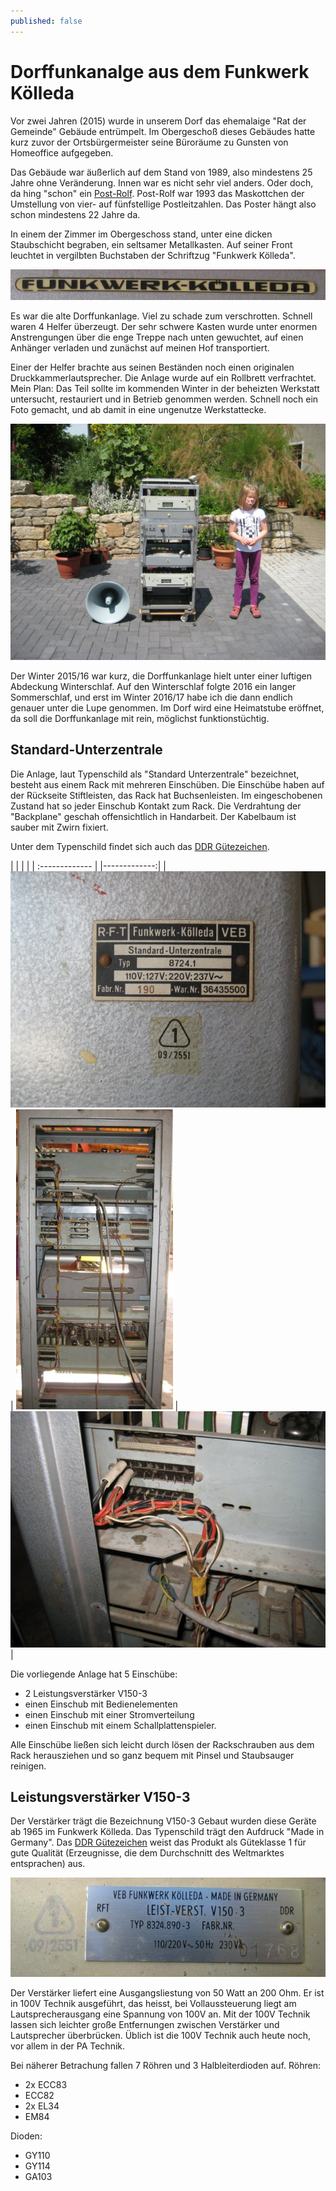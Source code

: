 ```yaml
---
published: false
---
```

# Dorffunkanalge aus dem Funkwerk Kölleda
Vor zwei Jahren (2015) wurde in unserem Dorf das ehemalaige "Rat der Gemeinde" Gebäude entrümpelt. Im Obergeschoß dieses Gebäudes hatte kurz zuvor der Ortsbürgermeister seine Büroräume zu Gunsten von Homeoffice aufgegeben.

Das Gebäude war äußerlich auf dem Stand von 1989, also mindestens 25 Jahre ohne Veränderung. Innen war es nicht sehr viel anders. Oder doch, da hing "schon" ein [Post-Rolf](http://www.faz.net/aktuell/wirtschaft/netzwirtschaft/post-werbefigur-rolf-sein-codename-war-handy-12241524.html). Post-Rolf war 1993 das Maskottchen der Umstellung von vier- auf fünfstellige Postleitzahlen. Das Poster hängt also schon mindestens 22 Jahre da.

In einem der Zimmer im Obergeschoss stand, unter eine dicken Staubschicht begraben, ein seltsamer Metallkasten. Auf seiner Front leuchtet in vergilbten Buchstaben der Schriftzug "Funkwerk Kölleda".

![Funkwerk Kölleda](/images/funkwerkkoelleda.jpg)

Es war die alte Dorffunkanlage. Viel zu schade zum verschrotten. Schnell waren 4 Helfer überzeugt. Der sehr schwere Kasten wurde unter enormen Anstrengungen über die enge Treppe nach unten gewuchtet, auf einen Anhänger verladen und zunächst auf meinen Hof transportiert.

Einer der Helfer brachte aus seinen Beständen noch einen originalen Druckkammerlautsprecher. Die Anlage wurde auf ein Rollbrett verfrachtet. Mein Plan: Das Teil sollte im kommenden Winter in der beheizten Werkstatt untersucht, restauriert und in Betrieb genommen werden. Schnell noch ein Foto gemacht, und ab damit in eine ungenutze Werkstattecke.

![Dorffunkanlage aus dem Funkwerk Kölleda](/images/dorffunk1.jpg)

Der Winter 2015/16 war kurz, die Dorffunkanlage hielt unter einer luftigen Abdeckung Winterschlaf. Auf den Winterschlaf folgte 2016 ein langer Sommerschlaf, und erst im Winter 2016/17 habe ich die dann endlich genauer unter die Lupe genommen. Im Dorf wird eine Heimatstube eröffnet, da soll die Dorffunkanlage mit rein, möglichst funktionstüchtig.

## Standard-Unterzentrale

Die Anlage, laut Typenschild als "Standard Unterzentrale" bezeichnet, besteht aus einem Rack mit mehreren Einschüben. Die Einschübe haben auf der Rückseite Stiftleisten, das Rack hat Buchsenleisten. Im eingeschobenen Zustand hat so jeder Einschub Kontakt zum Rack. Die Verdrahtung der "Backplane" geschah offensichtlich in Handarbeit. Der Kabelbaum ist sauber mit Zwirn fixiert. 

Unter dem Typenschild findet sich auch das [DDR Gütezeichen](https://de.wikipedia.org/wiki/G%C3%BCtezeichen_%28DDR%29 ).

|       |        | |
| :------------- | |-------------:|
| ![Güteklasse 1](/images/gueteklasse.jpg) | ![Dorffunkanlage Rückansicht](/images/rack_rueckansicht.jpg)     | ![Dorffunkanlage Rückansicht](/images/verdrahtung.jpg) |

Die vorliegende Anlage hat 5 Einschübe:
- 2 Leistungsverstärker V150-3 
- einen Einschub mit Bedienelementen 
- einen Einschub mit einer Stromverteilung
- einen Einschub mit einem Schallplattenspieler.

Alle Einschübe ließen sich leicht durch lösen der Rackschrauben aus dem Rack herausziehen und so ganz bequem mit Pinsel und Staubsauger reinigen.

## Leistungsverstärker V150-3

Der Verstärker trägt die Bezeichnung V150-3 Gebaut wurden diese Geräte ab 1965 im Funkwerk Kölleda. Das Typenschild trägt den Aufdruck "Made in Germany". Das  [DDR Gütezeichen](https://de.wikipedia.org/wiki/G%C3%BCtezeichen_%28DDR%29 ) weist das Produkt als Güteklasse 1 für gute Qualität (Erzeugnisse, die dem Durchschnitt des Weltmarktes entsprachen) aus.

![V150-3 Typenschild](/images/v150_typenschild.jpg) 

Der Verstärker liefert eine Ausgangsliestung von 50 Watt an 200 Ohm. Er ist in 100V Technik ausgeführt, das heisst, bei Vollaussteuerung liegt am Lautsprecherausgang eine Spannung von 100V an. Mit der 100V Technik lassen sich leichter große Entfernungen zwischen Verstärker und Lautsprecher überbrücken. Üblich ist die 100V Technik auch heute noch, vor allem in der PA Technik.

Bei näherer Betrachung fallen 7 Röhren und 3 Halbleiterdioden auf.
Röhren:
- 2x ECC83
- ECC82
- 2x EL34
- EM84

Dioden:
- GY110
- GY114
- GA103